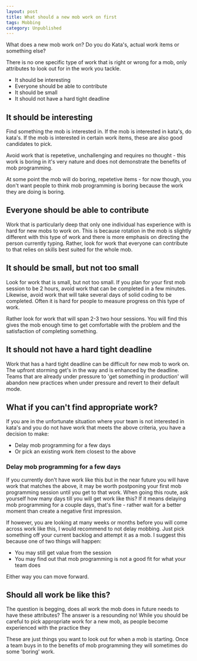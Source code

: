 ```yaml
---
layout: post
title: What should a new mob work on first
tags: Mobbing 
category: Unpublished
---
```

What does a new mob work on? Do you do Kata's, actual work items or something else?

There is no one specific type of work that is right or wrong for a mob, only attributes to look out for in the work you tackle. 

- It should be interesting  
- Everyone should be able to contribute
- It should be small
- It should not have a hard tight deadline

## It should be interesting

Find something the mob is interested in. If the mob is interested in kata's, do kata's. If the mob is interested in certain work items, these are also good candidates to pick. 

Avoid work that is repetetive, unchallenging and requires no thought - this work is boring in it's very nature and does not demonstrate the benefits of mob programming.

At some point the mob will do boring, repetetive items - for now though, you don't want people to think mob programming is boring because the work they are doing is boring.

## Everyone should be able to contribute

Work that is particularly deep that only one individual has experience with is hard for new mobs to work on. This is because rotation in the mob is slightly different with this type of work and there is more emphasis on directing the person currently typing. Rather, look for work that everyone can contribute to that relies on skills best suited for the whole mob.

## It should be small, but not too small

Look for work that is small, but not too small. If you plan for your first mob session to be 2 hours, avoid work that can be completed in a few minutes. Likewise, avoid work that will take several days of solid coding to be completed. Often it is hard for people to measure progress on this type of work. 

Rather look for work that will span 2-3 two hour sessions. You will find this gives the mob enough time to get comfortable with the problem and the satisfaction of completing something.

## It should not have a hard tight deadline

Work that has a hard tight deadline can be difficult for new mob to work on. The upfront storming get's in the way and is enhanced by the deadline. Teams that are already under pressure to 'get something in production' will abandon new practices when under pressure and revert to their default mode.

## What if you can't find appropriate work?

If you are in the unfortunate situation where your team is not interested in kata's and you do not have work that meets the above criteria, you have a decision to make:  

- Delay mob programming for a few days
- Or pick an existing work item closest to the above

### Delay mob programming for a few days

If you currently don't have work like this but in the near future you will have work that matches the above, it may be worth postponing your first mob programming session until you get to that work. When going this route, ask yourself how many days till you will get work like this? If it means delaying mob programming for a couple days, that's fine - rather wait for a better moment than create a negative first impression.

If however, you are looking at many weeks or months before you will come across work like this, I would recommend to not delay mobbing. Just pick something off your current backlog and attempt it as a mob. I suggest this because one of two things will happen:  

- You may still get value from the session  
- You may find out that mob programming is not a good fit for what your team does  

Either way you can move forward.

## Should all work be like this?

The question is begging, does all work the mob does in future needs to have these attributes? The answer is a resounding no! While you should be careful to pick appropriate work for a new mob, as people become experienced with the practice they 

 These are just things you want to look out for when a mob is starting. Once a team buys in to the benefits of mob programming they will sometimes do some 'boring' work.


